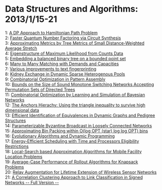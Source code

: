 # Data Structures and Algorithms: 2013/1/15-21  
1: [A DP Approach to Hamiltonian Path Problem](https://doi.org/10.48550/arXiv.1301.3093)  
2: [Faster Quantum Number Factoring via Circuit Synthesis](https://doi.org/10.48550/arXiv.1301.3210)  
3: [Approximating Metrics by Tree Metrics of Small Distance-Weighted Average  Stretch](https://doi.org/10.48550/arXiv.1301.3252)  
4: [Eigenstructure of Maximum Likelihood from Counts Data](https://doi.org/10.48550/arXiv.1301.3451)  
5: [Embedding a balanced binary tree on a bounded point set](https://doi.org/10.48550/arXiv.1301.3471)  
6: [Many to Many Matching with Demands and Capacities](https://doi.org/10.48550/arXiv.1301.3482)  
7: [Various improvements to text fingerprinting](https://doi.org/10.48550/arXiv.1301.3488)  
8: [Kidney Exchange in Dynamic Sparse Heterogenous Pools](https://doi.org/10.48550/arXiv.1301.3509)  
9: [Combinatorial Optimization in Pattern Assembly](https://doi.org/10.48550/arXiv.1301.3771)  
10: [Bounds on the Size of Sound Monotone Switching Networks Accepting  Permutation Sets of Directed Trees](https://doi.org/10.48550/arXiv.1301.3780)  
11: [Combinatorial Optimization by Learning and Simulation of Bayesian  Networks](https://doi.org/10.48550/arXiv.1301.3871)  
12: [The Anchors Hierachy: Using the triangle inequality to survive high  dimensional data](https://doi.org/10.48550/arXiv.1301.3877)  
13: [Efficient Identification of Equivalences in Dynamic Graphs and Pedigree  Structures](https://doi.org/10.48550/arXiv.1301.3946)  
14: [Parameterizable Byzantine Broadcast in Loosely Connected Networks](https://doi.org/10.48550/arXiv.1301.3996)  
15: [Approximating Bin Packing within O(log OPT (star) log log OPT) bins](https://doi.org/10.48550/arXiv.1301.4010)  
16: [Evolutionary Algorithms and Dynamic Programming](https://doi.org/10.48550/arXiv.1301.4096)  
17: [Energy-Efficient Scheduling with Time and Processors Eligibility  Restrictions](https://doi.org/10.48550/arXiv.1301.4131)  
18: [Local-Search based Approximation Algorithms for Mobile Facility Location  Problems](https://doi.org/10.48550/arXiv.1301.4478)  
19: [Average-Case Performance of Rollout Algorithms for Knapsack Problems](https://doi.org/10.48550/arXiv.1301.4529)  
20: [Relay Augmentation for Lifetime Extension of Wireless Sensor Networks](https://doi.org/10.48550/arXiv.1301.4728)  
21: [A Correlation Clustering Approach to Link Classification in Signed  Networks -- Full Version --](https://doi.org/10.48550/arXiv.1301.4769)  